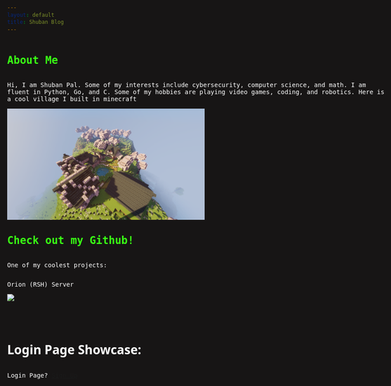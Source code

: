 ```yaml
---
layout: default
title: Shuban Blog
---
```



<html>

<style>
body {
      background-color: #171515;
      color: #ffffff;
  }

h2::before {  
  transform: scaleX(0);
  transform-origin: bottom right;
}

h2:hover::before {
  transform: scaleX(1);
  transform-origin: bottom left;
}

h2::before {
  content: " ";
  display: block;
  position: absolute;
  top: 0; right: 0; bottom: 0; left: 0;
  inset: 0 0 0 0;
  background: rgb(0, 0, 0);
  z-index: -1;
  transition: transform .3s ease;
}

h2 {
  position: relative;
  color: #39FF14;
  font-size: 1.5rem;
  font-family: Monospace;
}

p {
  font-family: Monospace;
}

html {
  block-size: 100%;
  inline-size: 100%;
}

body {
  min-block-size: 100%;
  min-inline-size: 100%;
  margin: 0;
  box-sizing: border-box;
  display: grid;
  place-content: center;
  font-family: system-ui, sans-serif;
}

.block-container {
    padding-top: 1rem;
    padding-bottom: 0rem;
    padding-left: 5rem;
    padding-right: 0rem;
}

/* @media (orientation: landscape) {
  body {
    grid-auto-flow: column;
  }
} */
</style>


<body>

<h2>About Me</h2>

<p>Hi, I am Shuban Pal. Some of my interests include cybersecurity, computer science, and math. I am fluent in Python, Go, and C. Some of my hobbies are playing video games, coding, and robotics. Here is a cool village I built in minecraft<br></p>
<img src="https://raw.githubusercontent.com/shuban-789/Markdown-images/main/minecraft.png" width="450">


<h2>Check out my Github!</h2>

<p>One of my coolest projects: <br>

Orion (RSH) Server <br></p>
<a href="https://github.com/shuban-789/Orion" target="_blank"><img src="https://github-readme-stats.vercel.app/api/pin/?username=shuban-789&repo=Orion&theme=chartreuse-dark" width="450"></a>
<br>
<h1>  Login Page Showcase:</h1>

<span class="psw">Login Page? <a href="{{site.baseurl}}/login"> Sign Up</a></span>